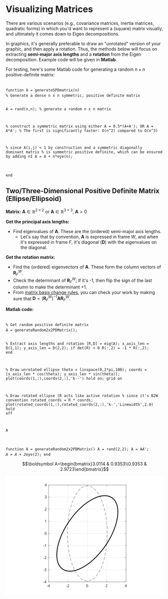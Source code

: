 # Visualizing Matrices

There are various scenarios (e.g., covariance matrices, inertia matrices, quadratic forms) in which you'd want to represent a (square) matrix visually, and ultimately it comes down to Eigen decompositions.

In graphics, it's generally preferable to draw an "unrotated" version of your graphic, and then apply a rotation. Thus, the methods below will focus on extracting **semi-major axis lengths** and a **rotation** from the Eigen decomposition. Example code will be given in **Matlab**.

For testing, here's some Matlab code for generating a random $n\times n$ positive-definite matrix:

<code matlab>
function A = generateSPDmatrix(n)
% Generate a dense n x n symmetric, positive definite matrix

A = rand(n,n); % generate a random n x n matrix

% construct a symmetric matrix using either
A = 0.5*(A+A'); OR
A = A*A';
% The first is significantly faster: O(n^2) compared to O(n^3)

% since A(i,j) < 1 by construction and a symmetric diagonally dominant matrix
%   is symmetric positive definite, which can be ensured by adding nI
A = A + n*eye(n);

end
</code>
## Two/Three-Dimensional Positive Definite Matrix (Ellipse/Ellipsoid)


**Matrix:** $\boldsymbol A\in \mathbb{R}^{2\times 2}$ or $\boldsymbol A\in \mathbb{R}^{3\times 3}$, $\boldsymbol A > 0$

**Get the principal axis lengths:**

  - Find eigenvalues of $\boldsymbol A$. These are the (ordered) semi-major axis lengths.
    * Let's say that by convention, $\boldsymbol A$ is expressed in frame $W$, and when it's expressed in frame $F$, it's diagonal ($\boldsymbol D$) with the eigenvalues on the diagonal.

**Get the rotation matrix:**

  - Find the (ordered) eigenvectors of $\boldsymbol A$. These form the column vectors of $\boldsymbol R_F^W$.
  - Check the determinant of $\boldsymbol R_F^W$; if it's -1, then flip the sign of the last column to make the determinant +1.
  - From [matrix basis change rules](autonomy:math:linear-algebra:identities#changing_the_basis_of_a_matrix_equivalent_transforms_eigen_decomposition_interpretation), you can check your work by making sure that $\boldsymbol D=\left(\boldsymbol R_F^W\right)^{-1}\boldsymbol A\boldsymbol R_F^W$.

**Matlab code:**

<code matlab>
% Get random positive definite matrix
A = generateRandom2x2PDMatrix();

% Extract axis lengths and rotation
[R,D] = eig(A);
x_axis_len = D(1,1);
y_axis_len = D(2,2);
if det(R) < 0
    R(:,2) = -1 * R(:,2);
end

% Draw unrotated ellipse
theta = linspace(0,2*pi,100);
coords = [x_axis_len * cos(theta); y_axis_len * sin(theta)];
plot(coords(1,:),coords(2,:),'k--')
hold on; grid on

% Draw rotated ellipse (R acts like active rotation
% since it's B2W convention
rotated_coords = R * coords;
plot(rotated_coords(1,:),rotated_coords(2,:),'k-','Linewidth',2.0)
hold off

A

function A = generateRandom2x2PDMatrix()
A = rand(2,2);
A = A*A';
A = A + 2*eye(2);
end
</code>

$$\boldsymbol A=\begin{bmatrix}3.0114 & 0.9353\\0.9353 & 2.9723\end{bmatrix}$$

<img src="../../../img/math/avis.svg" style="display: block; margin-left: auto; margin-right: auto;">
